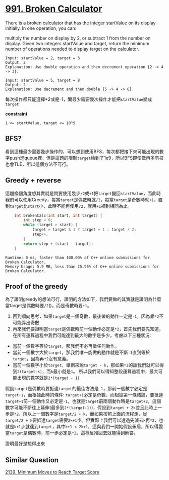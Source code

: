 # [991. Broken Calculator](https://leetcode.com/problems/broken-calculator/)

There is a broken calculator that has the integer startValue on its display initially. In one operation, you can:

multiply the number on display by 2, or
subtract 1 from the number on display.
Given two integers startValue and target, return the minimum number of operations needed to display target on the calculator.

```
Input: startValue = 2, target = 3
Output: 2
Explanation: Use double operation and then decrement operation {2 -> 4 -> 3}.
```

```
Input: startValue = 5, target = 8
Output: 2
Explanation: Use decrement and then double {5 -> 4 -> 8}.
```

每次操作都只能選擇*2或是-1，問最少需要幾次操作才能把`startValue`變成`target`

**constraint**
```
1 <= startValue, target <= 10^9
```

## BFS?
看到這種最少需要幾步操作的，可以想到使用BFS，每次都把接下來可能出現的數字push進queue裡，但是這題的限制`target`給到了1e9，所以BFS即使做再多剪枝也會TLE，所以這個方法不可行。

## Greedy + reverse
這題換個角度想其實就是問要使用幾步`/2`或`+1`把`target`變回`startValue`，而此時我們可以使用Greedy，每當`target`是偶數時就`/2`，每當`target`是奇數時就`+1`，直到`target`比`start`小，此時不能再使用`/2`，就用`+1`補到相同為止。

```cpp
    int brokenCalc(int start, int target) {
        int step = 0;
        while (target > start) {
            target = target & 1 ? target + 1 : target / 2;
            step++;
        }
        return step + (start - target);
    }
```

```
Runtime: 0 ms, faster than 100.00% of C++ online submissions for Broken Calculator.
Memory Usage: 5.9 MB, less than 25.95% of C++ online submissions for Broken Calculator.
```

## Proof of the greedy
為了證明greedy的想法可行，證明的方法如下，我們要做的其實就是證明為什麼當target是偶數時要`/2`()，而是奇數時要`+1`。
1. 回到順向思考，如果`target`是一個奇數，最後做的動作一定是`-1`，因為靠`*2`不可能弄出奇數
2. 再來我們要證明當`target`是偶數時前一個動作必定是`*2`，首先我們要先知道，在所有運算過程中我們可能達到最大的數字是多少，考慮以下三種狀況:
- 當前一個數字等於`target`，那我們不必再做任何動作。
- 當前一個數字大於`target`，那我們唯一能做的動作就是不斷`-1`直到等於`target`，因為再`*2`沒有意義。
- 當前一個數字小於`target`，舉例來說`target - k`，那如果`*2`的話我們就可以得到`2(target-k)`，而`k`最小就是`1`。
所以我們可以得知整段運算過程中，最大可能出現的數字就是`2*(target - 1)`

假設`target`是偶數時要抵達`target`的最佳方法是`-1`，那前一個數字必定是`target+1`，而根據此時的條件: `target+1`必定是奇數，而根據第一條結論，要抵達`target+1`前一個動作又必定是`-1`，也就是`target`前兩個動作時是`target+2`，這個數字可能不斷往上延伸(最多到`2*(target-1)`)，假設到`target + 2k`並且此時上一步是`*2`，所以上一個數字是`target/2 + k`，而如果按照上面的流程走，從`target/2 + k`要抵達`target`需要`2k+1`步。但實際上我們可以透過先減去`k`再`*2`，也就是`k+1`步就達到`target`，其中`k+1 < 2k+1`，這與我們一開始假設矛盾，所以得證當`target`是偶數時，前一步必定是`*2`。這樣反推回去就能得到解答。

證明最好是想得出來

## Similar Question
[2139. Minimum Moves to Reach Target Score](https://leetcode.com/problems/minimum-moves-to-reach-target-score/)